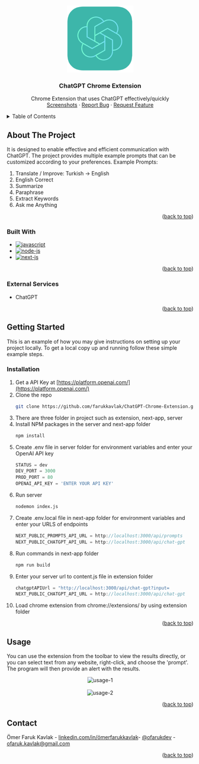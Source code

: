 <a name="readme-top"></a>

<!-- PROJECT LOGO -->
<br />
<div align="center">
  <a>
    <img src="https://github.com/farukkavlak/ChatGPT-Chrome-Extension/blob/main/extension/gpt.png" alt="Logo" width="180" height="180">
  </a>

<h3 align="center">ChatGPT Chrome Extension</h3>

  <p align="center">
    Chrome Extension that uses ChatGPT effectively/quickly
    <br>
    <a href="#usage">Screenshots</a>
    ·
    <a href="https://github.com/farukkavlak/Vocab-Learning-Chrome-Extension/issues">Report Bug</a>
    ·
    <a href="https://github.com/farukkavlak/Vocab-Learning-Chrome-Extension/issues">Request Feature</a>
  </p>
</div>



<!-- TABLE OF CONTENTS -->
<details>
  <summary>Table of Contents</summary>
  <ol>
    <li>
      <a href="#about-the-project">About The Project</a>
      <ul>
        <li><a href="#built-with">Built With</a></li>
        <li><a href="#external-services">External Services</a></li>
      </ul>
    </li>
    <li>
      <a href="#getting-started">Getting Started</a>
      <ul>
        <li><a href="#installation">Installation</a></li>
      </ul>
    </li>
    <li><a href="#usage">Usage</a></li>
    <li><a href="#contact">Contact</a></li>
  </ol>
</details>



<!-- ABOUT THE PROJECT -->
## About The Project
It is designed to enable effective and efficient communication with ChatGPT. The project provides multiple example prompts that can be customized according to your preferences.
Example Prompts:
<ol>
  <li>
    <a>
      Translate / Improve: Turkish -> English
    </a>
  </li>
  <li>
    <a>
      English Correct
    </a>
  </li>
    <li>
    <a>
      Summarize
    </a>
  </li>
    <li>
    <a>
      Paraphrase
    </a>
  </li>
    <li>
    <a>
      Extract Keywords
    </a>
  </li>
    <li>
    <a>
      Ask me Anything
    </a>
  </li>
</ol>
<p align="right">(<a href="#readme-top">back to top</a>)</p>



### Built With

* [![javascript][javascript]][javascript]
* [![node-js][node-js]][node-js]
* [![next-js][next-js]][next-js]

<p align="right">(<a href="#readme-top">back to top</a>)</p>

### External Services

* ChatGPT

<p align="right">(<a href="#readme-top">back to top</a>)</p>


<!-- GETTING STARTED -->
## Getting Started

This is an example of how you may give instructions on setting up your project locally.
To get a local copy up and running follow these simple example steps.

### Installation

1. Get a API Key at [https://platform.openai.com/](https://platform.openai.com/)
2. Clone the repo
   ```sh
   git clone https://github.com/farukkavlak/ChatGPT-Chrome-Extension.git
   ```
3. There are three folder in project such as extension, next-app, server
4. Install NPM packages in the server and next-app folder
   ```sh
   npm install
   ```
5. Create .env file in server folder for environment variables and enter your OpenAI API key 
     ```js
   STATUS = dev
   DEV_PORT = 3000
   PROD_PORT = 80
   OPENAI_API_KEY = 'ENTER YOUR API KEY'
   
   ```
6. Run server
    ```sh
   nodemon index.js
   ```
7. Create .env.local file in next-app folder for environment variables and enter your URLS of endpoints
     ```js
   NEXT_PUBLIC_PROMPTS_API_URL = http://localhost:3000/api/prompts
   NEXT_PUBLIC_CHATGPT_API_URL = http://localhost:3000/api/chat-gpt
   
   ```
8. Run commands in next-app folder
    ```sh
   npm run build
   ```
9. Enter your server url to content.js file in extension folder
    ```js
   chatgptAPIUrl = "http://localhost:3000/api/chat-gpt?input=
   NEXT_PUBLIC_CHATGPT_API_URL = http://localhost:3000/api/chat-gpt
   
   ```
10. Load chrome extension from chrome://extensions/ by using extension folder


<p align="right">(<a href="#readme-top">back to top</a>)</p>



<!-- USAGE EXAMPLES -->
## Usage
You can use the extension from the toolbar to view the results directly, or you can select text from any website, right-click, and choose the 'prompt'. The program will then provide an alert with the results.

<div align="center">
  <a>
    <img src="https://github.com/farukkavlak/Vocab-Learning-Chrome-Extension/blob/main/screenshots/usage-1.png" alt="usage-1">
  </a>
</div>
<br>
<div align="center">
  <a>
    <img src="https://github.com/farukkavlak/Vocab-Learning-Chrome-Extension/blob/main/screenshots/usage-2.png" alt="usage-2">
  </a>
</div>
<p align="right">(<a href="#readme-top">back to top</a>)</p>



<!-- CONTACT -->
## Contact

Ömer Faruk Kavlak -  [linkedin.com/in/ömerfarukkavlak](https://www.linkedin.com/in/ömerfarukkavlak/)- [@ofarukdev](https://twitter.com/ofarukdev) - ofaruk.kavlak@gmail.com


<p align="right">(<a href="#readme-top">back to top</a>)</p>



<!-- MARKDOWN LINKS & IMAGES -->
<!-- https://www.markdownguide.org/basic-syntax/#reference-style-links -->
[javascript]: https://img.shields.io/badge/JavaScript-F7DF1E?style=for-the-badge&logo=javascript&logoColor=black
[node-js]: https://img.shields.io/badge/Node.js-43853D?style=for-the-badge&logo=node.js&logoColor=white
[next-js]: https://img.shields.io/badge/next.js-000000?style=for-the-badge&logo=nextdotjs&logoColor=white
